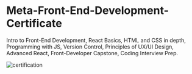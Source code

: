 # Meta-Front-End-Development-Certificate
Intro to Front-End Development, React Basics, HTML and CSS in depth, Programming with JS, Version Control, Principles of UX/UI Design, Advanced React, Front-Developer Capstone, Coding Interview Prep.

![certification](https://s3.amazonaws.com/coursera_assets/meta_images/generated/CERTIFICATE_LANDING_PAGE/CERTIFICATE_LANDING_PAGE~T9QDHT67RV7L/CERTIFICATE_LANDING_PAGE~T9QDHT67RV7L.jpeg)